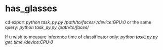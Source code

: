 # has_glasses
cd export
*python task_py.py /path/to/faces/ /device:GPU:0*
or the same query:
*python task_py.py /path/to/faces/*

If u wish to measure inference time of classificator only:
*python task_py.py get_time /device:CPU:0*
